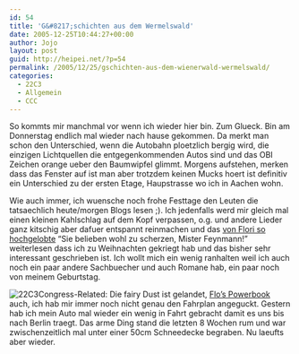 ```yaml
---
id: 54
title: 'G&#8217;schichten aus dem Wermelswald'
date: 2005-12-25T10:44:27+00:00
author: Jojo
layout: post
guid: http://heipei.net/?p=54
permalink: /2005/12/25/gschichten-aus-dem-wienerwald-wermelswald/
categories:
  - 22C3
  - Allgemein
  - CCC
---
```

So kommts mir manchmal vor wenn ich wieder hier bin. Zum Glueck. Bin am Donnerstag endlich mal wieder nach hause gekommen. Da merkt man schon den Unterschied, wenn die Autobahn ploetzlich bergig wird, die einzigen Lichtquellen die entgegenkommenden Autos sind und das OBI Zeichen orange ueber den Baumwipfel glimmt. Morgens aufstehen, merken dass das Fenster auf ist man aber trotzdem keinen Mucks hoert ist definitiv ein Unterschied zu der ersten Etage, Haupstrasse wo ich in Aachen wohn.
  
Wie auch immer, ich wuensche noch frohe Festtage den Leuten die tatsaechlich heute/morgen Blogs lesen ;). Ich jedenfalls werd mir gleich mal einen kleinen Kahlschlag auf dem Kopf verpassen, o.g. und andere Lieder ganz kitschig aber dafuer entspannt reinmachen und das [von Flori so hochgelobte](http://hackvalue.de/2005/05/05/sie-belieben-wohl-zu-scherzen/) &#8220;Sie belieben wohl zu scherzen, Mister Feynmann!&#8221; weiterlesen dass ich zu Weihnachten gekriegt hab und das bisher sehr interessant geschrieben ist. Ich wollt mich ein wenig ranhalten weil ich auch noch ein paar andere Sachbuecher und auch Romane hab, ein paar noch von meinem Geburtstag.
  
<img data-echo="/weblog/2005_22C3.png" class="alignleft" alt="22C3" />Congress-Related: Die fairy Dust ist gelandet, [Flo&#8217;s Powerbook](http://hackvalue.de/2005/12/23/think-different/) auch, ich hab mir immer noch nicht genau den Fahrplan angeguckt. Gestern hab ich mein Auto mal wieder ein wenig in Fahrt gebracht damit es uns bis nach Berlin traegt. Das arme Ding stand die letzten 8 Wochen rum und war zwischenzeitlich mal unter einer 50cm Schneedecke begraben. Nu laeufts aber wieder.
